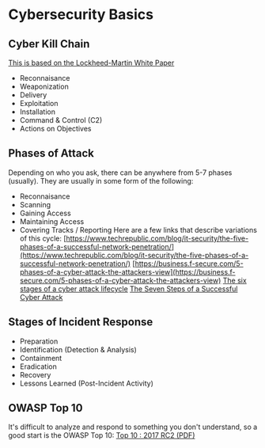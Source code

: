 # Cybersecurity Basics

## Cyber Kill Chain
[This is based on the Lockheed-Martin White Paper](https://www.lockheedmartin.com/content/dam/lockheed/data/corporate/documents/LM-White-Paper-Intel-Driven-Defense.pdf)
- Reconnaisance
- Weaponization
- Delivery
- Exploitation
- Installation
- Command & Control (C2)
- Actions on Objectives

## Phases of Attack
Depending on who you ask, there can be anywhere from 5-7 phases (usually). They are usually in some form of the following:
- Reconnaisance
- Scanning
- Gaining Access
- Maintaining Access
- Covering Tracks / Reporting
Here are a few links that describe variations of this cycle:
[https://www.techrepublic.com/blog/it-security/the-five-phases-of-a-successful-network-penetration/](https://www.techrepublic.com/blog/it-security/the-five-phases-of-a-successful-network-penetration/)
[https://business.f-secure.com/5-phases-of-a-cyber-attack-the-attackers-view](https://business.f-secure.com/5-phases-of-a-cyber-attack-the-attackers-view)
[The six stages of a cyber attack lifecycle](https://www.helpnetsecurity.com/2017/03/06/cyber-attack-lifecycle/)
[The Seven Steps of a Successful Cyber Attack](http://resources.infosecinstitute.com/the-seven-steps-of-a-successful-cyber-attack/)

## Stages of Incident Response
- Preparation
- Identification (Detection & Analysis)
- Containment
- Eradication
- Recovery
- Lessons Learned (Post-Incident Activity)

## OWASP Top 10
It's difficult to analyze and respond to something you don't understand, so a good start is the OWASP Top 10:
[Top 10 : 2017 RC2 (PDF)](https://www.owasp.org/images/b/b0/OWASP_Top_10_2017_RC2_Final.pdf)

